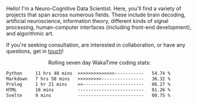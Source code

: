 Hello! I'm a Neuro-Cognitive Data Scientist. Here, you'll find a variety of projects that span across numerous fields. These include brain decoding, artificial neuroscience, information theory, different kinds of signal processing, human-computer interfaces (including front-end development), and algorithmic art. 

If you're seeking consultation, are interested in collaboration, or have any questions, get in <a href='mailto:desk@syrkis.com?subject=Getting%20in%20touch'>touch</a>!

<p align="center">Rolling seven day WakaTime coding stats:</p>
<!--START_SECTION:waka-->

```txt
Python     11 hrs 48 mins  >>>>>>>>>>>>>>-----------   54.74 %
Markdown   7 hrs 50 mins   >>>>>>>>>----------------   36.32 %
Prolog     1 hr 21 mins    >>-----------------------   06.27 %
HTML       16 mins         -------------------------   01.26 %
Svelte     9 mins          -------------------------   00.75 %
```

<!--END_SECTION:waka-->
